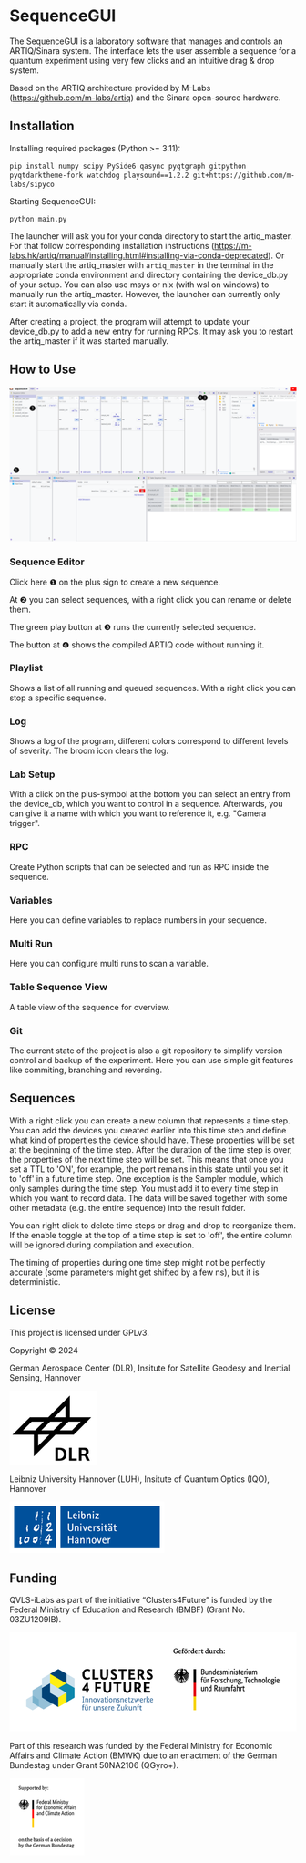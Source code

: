 
# SequenceGUI
The SequenceGUI is a laboratory software that manages and controls an ARTIQ/Sinara system. The interface lets the user assemble a sequence for a quantum experiment using very few clicks and an intuitive drag & drop system.

Based on the ARTIQ architecture provided by M-Labs (https://github.com/m-labs/artiq) and the Sinara open-source hardware.


## Installation
Installing required packages (Python >= 3.11):

    pip install numpy scipy PySide6 qasync pyqtgraph gitpython pyqtdarktheme-fork watchdog playsound==1.2.2 git+https://github.com/m-labs/sipyco

Starting SequenceGUI:

    python main.py

The launcher will ask you for your conda directory to start the artiq_master. For that follow corresponding installation instructions (https://m-labs.hk/artiq/manual/installing.html#installing-via-conda-deprecated).
Or manually start the artiq_master with `artiq_master` in the terminal in the appropriate conda environment and directory containing the device_db.py of your setup. You can also use msys or nix (with wsl on windows) to manually run the artiq_master. However, the launcher can currently only start it automatically via conda.

After creating a project, the program will attempt to update your device_db.py to add a new entry for running RPCs. It may ask you to restart the artiq_master if it was started manually.

## How to Use
![gui_example.png](./resources/images/gui_example.png)

### Sequence Editor
Click here ❶ on the plus sign to create a new sequence.

At ❷ you can select sequences, with a right click you can rename or delete them.

The green play button at ❸ runs the currently selected sequence.

The button at ❹ shows the compiled ARTIQ code without running it.

### Playlist
Shows a list of all running and queued sequences. With a right click you can stop a specific sequence.

### Log
Shows a log of the program, different colors correspond to different levels of severity. The broom icon clears the log.

### Lab Setup
With a click on the plus-symbol at the bottom you can select an entry from the device_db, which you want to control in a sequence. Afterwards, you can give it a name with which you want to reference it, e.g. "Camera trigger".

### RPC
Create Python scripts that can be selected and run as RPC inside the sequence.

### Variables
Here you can define variables to replace numbers in your sequence.

### Multi Run
Here you can configure multi runs to scan a variable.

### Table Sequence View
A table view of the sequence for overview.

### Git
The current state of the project is also a git repository to simplify version control and backup of the experiment. Here you can use simple git features like commiting, branching and reversing.

## Sequences
With a right click you can create a new column that represents a time step. You can add the devices you created earlier into this time step and define what kind of properties the device should have. These properties will be set at the beginning of the time step. After the duration of the time step is over, the properties of the next time step will be set. This means that once you set a TTL to 'ON', for example, the port remains in this state until you set it to 'off' in a future time step. One exception is the Sampler module, which only samples during the time step. You must add it to every time step in which you want to record data. The data will be saved together with some other metadata (e.g. the entire sequence) into the result folder.

You can right click to delete time steps or drag and drop to reorganize them. If the enable toggle at the top of a time step is set to 'off', the entire column will be ignored during compilation and execution.

The timing of properties during one time step might not be perfectly accurate (some parameters might get shifted by a few ns), but it is deterministic.


## License
This project is licensed under GPLv3.

Copyright © 2024

German Aerospace Center (DLR), Insitute for Satellite Geodesy and Inertial Sensing, Hannover

![sequence_example.png](./resources/images/dlr.png)

Leibniz University Hannover (LUH), Insitute of Quantum Optics (IQO), Hannover

![sequence_example.png](./resources/images/luh.png) 


## Funding

QVLS-iLabs as part of the initiative
“Clusters4Future” is funded by the
Federal Ministry of Education and Research (BMBF)
(Grant No. 03ZU1209IB).

![sequence_example.png](./resources/images/Clusters4Future_Foederlogo_RGB-DEU.PNG)

Part of this research was funded by the Federal
Ministry for Economic Affairs and Climate
Action (BMWK) due to an enactment of the German
Bundestag under Grant 50NA2106 (QGyro+).

![sequence_example.png](./resources/images/bmwk.png)

